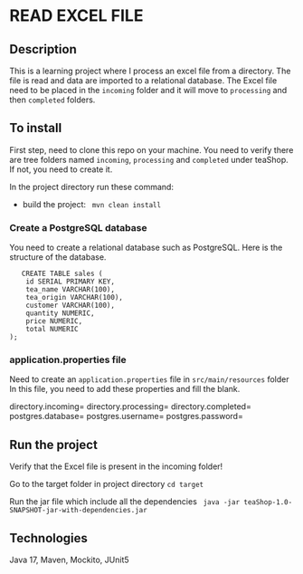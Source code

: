 # READ EXCEL FILE

## Description
This is a learning project where I process an excel file from a directory. The file is read and data are imported to a relational database. The Excel file need to be placed in the `incoming` folder and it will move to `processing` and then `completed` folders.


## To install

First step, need to clone this repo on your machine.
You need to verify there are tree folders named `incoming`, `processing` and `completed` under teaShop. If not, you need to create it. 

In the project directory run these command: 
- build the project: 
``` mvn clean install```

### Create a PostgreSQL database
You need to create a relational database such as PostgreSQL. Here is the structure of the database. 
```
   CREATE TABLE sales (
    id SERIAL PRIMARY KEY,
    tea_name VARCHAR(100),
    tea_origin VARCHAR(100),
    customer VARCHAR(100),
    quantity NUMERIC,
    price NUMERIC,
    total NUMERIC
);

```

### application.properties file
Need to create an `application.properties` file in `src/main/resources` folder
In this file, you need to add these properties and fill the blank. 

  directory.incoming=
  directory.processing=
  directory.completed=
  postgres.database=
  postgres.username=
  postgres.password=

## Run the project

Verify that the Excel file is present in the incoming folder!

Go to the target folder in project directory
``` cd target ```

Run the jar file which include all the dependencies
``` java -jar teaShop-1.0-SNAPSHOT-jar-with-dependencies.jar```
## Technologies
Java 17,
Maven,
Mockito,
JUnit5
